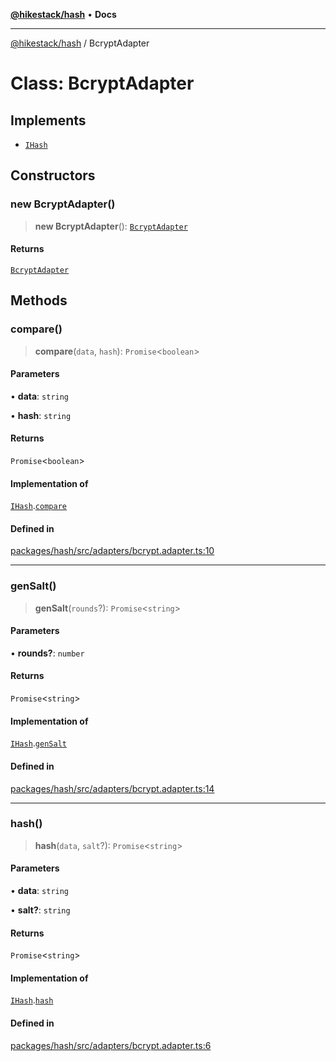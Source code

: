 [**@hikestack/hash**](/official/reference/hash/index.md) • **Docs**

***

[@hikestack/hash](/official/reference/hash/globals.md) / BcryptAdapter

# Class: BcryptAdapter

## Implements

- [`IHash`](/official/reference/hash/interfaces/IHash.md)

## Constructors

### new BcryptAdapter()

> **new BcryptAdapter**(): [`BcryptAdapter`](/official/reference/hash/classes/BcryptAdapter.md)

#### Returns

[`BcryptAdapter`](/official/reference/hash/classes/BcryptAdapter.md)

## Methods

### compare()

> **compare**(`data`, `hash`): `Promise`\<`boolean`\>

#### Parameters

• **data**: `string`

• **hash**: `string`

#### Returns

`Promise`\<`boolean`\>

#### Implementation of

[`IHash`](/official/reference/hash/interfaces/IHash.md).[`compare`](/official/reference/hash/interfaces/IHash.md#compare)

#### Defined in

[packages/hash/src/adapters/bcrypt.adapter.ts:10](https://github.com/hikestack/hike/blob/110006a71b16d35b8305bd3bea8f80d291c9c609/packages/hash/src/adapters/bcrypt.adapter.ts#L10)

***

### genSalt()

> **genSalt**(`rounds`?): `Promise`\<`string`\>

#### Parameters

• **rounds?**: `number`

#### Returns

`Promise`\<`string`\>

#### Implementation of

[`IHash`](/official/reference/hash/interfaces/IHash.md).[`genSalt`](/official/reference/hash/interfaces/IHash.md#gensalt)

#### Defined in

[packages/hash/src/adapters/bcrypt.adapter.ts:14](https://github.com/hikestack/hike/blob/110006a71b16d35b8305bd3bea8f80d291c9c609/packages/hash/src/adapters/bcrypt.adapter.ts#L14)

***

### hash()

> **hash**(`data`, `salt`?): `Promise`\<`string`\>

#### Parameters

• **data**: `string`

• **salt?**: `string`

#### Returns

`Promise`\<`string`\>

#### Implementation of

[`IHash`](/official/reference/hash/interfaces/IHash.md).[`hash`](/official/reference/hash/interfaces/IHash.md#hash)

#### Defined in

[packages/hash/src/adapters/bcrypt.adapter.ts:6](https://github.com/hikestack/hike/blob/110006a71b16d35b8305bd3bea8f80d291c9c609/packages/hash/src/adapters/bcrypt.adapter.ts#L6)
